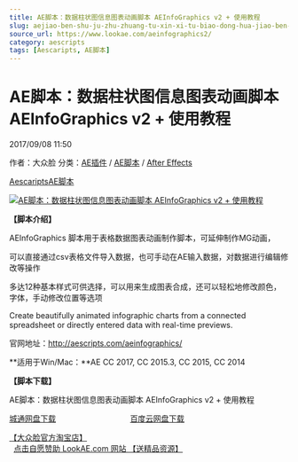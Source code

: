 ```yaml
---
title: AE脚本：数据柱状图信息图表动画脚本 AEInfoGraphics v2 + 使用教程
slug: aejiao-ben-shu-ju-zhu-zhuang-tu-xin-xi-tu-biao-dong-hua-jiao-ben-aeinfographics-v2-shi-yong-jiao-cheng
source_url: https://www.lookae.com/aeinfographics2/
category: aescripts
tags: [Aescaripts, AE脚本]
---
```

# AE脚本：数据柱状图信息图表动画脚本 AEInfoGraphics v2 + 使用教程

2017/09/08 11:50

作者：大众脸
分类：[AE插件](https://www.lookae.com/after-effects/aechajian/) / [AE脚本](https://www.lookae.com/after-effects/aescripts/) / [After Effects](https://www.lookae.com/after-effects/)

[Aescaripts](https://www.lookae.com/tag/aescaripts/)[AE脚本](https://www.lookae.com/tag/ae%e8%84%9a%e6%9c%ac/)

[![AE脚本：数据柱状图信息图表动画脚本 AEInfoGraphics v2 + 使用教程](https://www.lookae.com/wp-content/uploads/2017/09/AEInfoGraphics2.jpg "AE脚本：数据柱状图信息图表动画脚本 AEInfoGraphics v2 + 使用教程-LookAE.com")](https://www.lookae.com/wp-content/uploads/2017/09/AEInfoGraphics2.jpg)

**【脚本介绍】**

AEInfoGraphics 脚本用于表格数据图表动画制作脚本，可延伸制作MG动画，

可以直接通过csv表格文件导入数据，也可手动在AE输入数据，对数据进行编辑修改等操作

多达12种基本样式可供选择，可以用来生成图表合成，还可以轻松地修改颜色，字体，手动修改位置等选项

Create beautifully animated infographic charts from a connected spreadsheet or directly entered data with real-time previews.

官网地址：http://aescripts.com/aeinfographics/

**适用于Win/Mac：**AE CC 2017, CC 2015.3, CC 2015, CC 2014

**【脚本下载】**

AE脚本：数据柱状图信息图表动画脚本 AEInfoGraphics v2 + 使用教程

[城通网盘下载](https://www.pipipan.com/fs/680462-218882953)                                  [百度云网盘下载](https://pan.baidu.com/s/1hsMk68G)

[【大众脸官方淘宝店】](https://lookae.taobao.com/)                [点击自愿赞助 LookAE.com 网站 【送精品资源】](https://www.lookae.com/sponsor/)
